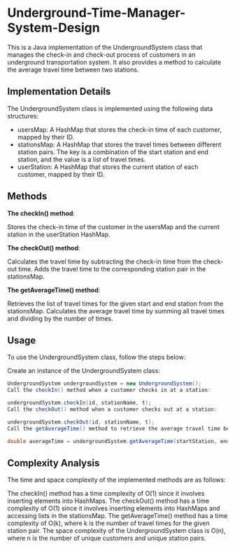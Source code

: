 # Underground-Time-Manager-System-Design
This is a Java implementation of the UndergroundSystem class that manages the check-in and check-out process of customers in an underground transportation system. It also provides a method to calculate the average travel time between two stations.
## Implementation Details
The UndergroundSystem class is implemented using the following data structures:

- usersMap: A HashMap that stores the check-in time of each customer, mapped by their ID.
- stationsMap: A HashMap that stores the travel times between different station pairs. The key is a combination of the start station and end station, and the value is a list of travel times.
- userStation: A HashMap that stores the current station of each customer, mapped by their ID.
## Methods
**The checkIn() method**:

Stores the check-in time of the customer in the usersMap and the current station in the userStation HashMap.

**The checkOut() method**:

Calculates the travel time by subtracting the check-in time from the check-out time.
Adds the travel time to the corresponding station pair in the stationsMap.

**The getAverageTime() method**:

Retrieves the list of travel times for the given start and end station from the stationsMap.
Calculates the average travel time by summing all travel times and dividing by the number of times.

## Usage
To use the UndergroundSystem class, follow the steps below:

Create an instance of the UndergroundSystem class:

```java
UndergroundSystem undergroundSystem = new UndergroundSystem();
Call the checkIn() method when a customer checks in at a station:
```
```java
undergroundSystem.checkIn(id, stationName, t);
Call the checkOut() method when a customer checks out at a station:
```
```java
undergroundSystem.checkOut(id, stationName, t);
Call the getAverageTime() method to retrieve the average travel time between two stations:
```
```java
double averageTime = undergroundSystem.getAverageTime(startStation, endStation
```
## Complexity Analysis
The time and space complexity of the implemented methods are as follows:

The checkIn() method has a time complexity of O(1) since it involves inserting elements into HashMaps.
The checkOut() method has a time complexity of O(1) since it involves inserting elements into HashMaps and accessing lists in the stationsMap.
The getAverageTime() method has a time complexity of O(k), where k is the number of travel times for the given station pair.
The space complexity of the UndergroundSystem class is O(n), where n is the number of unique customers and unique station pairs.
